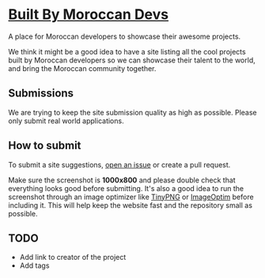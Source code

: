 # [Built By Moroccan Devs](http://builtbymoroccandevs.com)

A place for Moroccan developers to showcase their awesome projects.

We think it might be a good idea to have a site listing all the cool projects built by Moroccan developers so we can showcase their talent to the world, and bring the Moroccan community together.

## Submissions
We are trying to keep the site submission quality as high as possible. Please only submit real world applications.

## How to submit
To submit a site suggestions, [open an issue](https://github.com/arkhamdev/built-by-moroccan-devs/issues/new) or create a pull request.

Make sure the screenshot is **1000x800** and please double check that everything looks good before submitting. It's also a good idea to run the screenshot through an image optimizer like [TinyPNG](https://tinypng.com/) or [ImageOptim](https://imageoptim.com/) before including it. This will help keep the website fast and the repository small as possible.

## TODO
* Add link to creator of the project
* Add tags